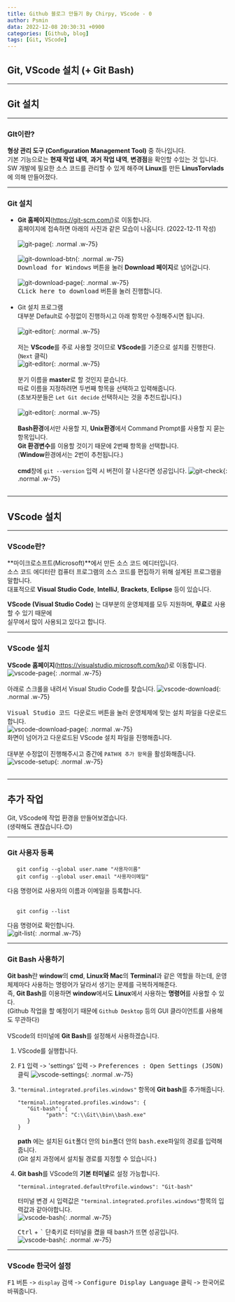 ```yaml
---
title: Github 블로그 만들기 By Chirpy, VScode - 0
author: Psmin
data: 2022-12-08 20:30:31 +0900
categories: [Github, blog]
tags: [Git, VScode]
---
```


## Git, VScode 설치 (+ Git Bash)

---

## Git 설치

---

### GIt이란?

**형상 관리 도구 (Configuration Management Tool)** 중 하나입니다.  
기본 기능으로는 **현재 작업 내역**, **과거 작업 내역**, **변경점**을 확인할 수있는 것 입니다.  
SW 개발에 필요한 소스 코드를 관리할 수 있게 해주며 **Linux**를 만든 **LinusTorvlads**에 의해 만들어졌다.

---

### Git 설치

- **Git 홈페이지**(<https://git-scm.com/>)로 이동합니다.  
  홈페이지에 접속하면 아래의 사진과 같은 모습이 나옵니다. (2022-12-11 작성)  
  <br/>
  ![git-page](/assets/img/git-page.png){: .normal .w-75}  
  <br/>
  ![git-download-btn](/assets/img/git-page-download.png){: .normal .w-75}  
  <kbd>Download for Windows</kbd> 버튼을 눌러 **Download 페이지**로 넘어갑니다.  
  <br/>
  ![git-download-page](/assets/img/git-page-download-2.png){: .normal .w-75}  
  <kbd>CLick here to download</kbd> 버튼을 눌러 진행합니다.  
  <br/>
- Git 설치 프로그램  
  대부분 Default로 수정없이 진행하시고 아래 항목만 수정해주시면 됩니다.  
  <br/>
  ![git-editor](/assets/img/git-default-editor.png){: .normal .w-75}  
  <br/>
  저는 **VScode**를 주로 사용할 것이므로 **VScode**를 기준으로 설치를 진행한다.  
  (`Next` 클릭)
  <br/>
  ![git-editor](/assets/img/git-branch-name.png){: .normal .w-75}  
  <br/>
  분기 이름을 **master**로 할 것인지 묻습니다.  
  따로 이름을 지정하려면 두번째 항목을 선택하고 입력해줍니다.  
  (초보자분들은 `Let Git decide` 선택하시는 것을 추천드립니다.)  
  <br/>
  ![git-editor](/assets/img/git-path-enviroment.png){: .normal .w-75}  
  <br/>
  **Bash환경**에서만 사용할 지, **Unix환경**에서 Command Prompt를 사용할 지 묻는 항목입니다.  
  **Git 환경변수**를 이용할 것이기 때문에 2번째 항목을 선택합니다.  
  (**Window**환경에서는 2번이 추천됩니다.)  
  <br/>
  **cmd**창에 `git --version` 입력 시 버전이 잘 나온다면 성공입니다.
  ![git-check](/assets/img/git-check.png){: .normal .w-75}  
  <br/>

---

## VScode 설치

---

### VScode란?

**마이크로소프트(Microsoft)**에서 만든 소스 코드 에디터입니다.  
소스 코드 에디터란 컴퓨터 프로그램의 소스 코드를 편집하기 위해 설계된 프로그램을 말합니다.  
대표적으로 **Visual Studio Code**, **IntelliJ**, **Brackets**, **Eclipse** 등이 있습니다.

**VScode (Visual Studio Code)** 는 대부분의 운영체제를 모두 지원하며, **무료**로 사용할 수 있기 때문에  
실무에서 많이 사용되고 있다고 합니다.

---

### VScode 설치

**VScode 홈페이지**(<https://visualstudio.microsoft.com/ko/>)로 이동합니다.  
![vscode-page](/assets/img/vscode-page.png){: .normal .w-75}  
<br/>
아래로 스크롤을 내려서 Visual Studio Code를 찾습니다.
![vscode-download](/assets/img/vscode-page-download.png){: .normal .w-75}  
<br/>
<kbd>Visual Studio 코드 다운로드</kbd> 버튼을 눌러 운영체제에 맞는 설치 파일을 다운로드합니다.  
![vscode-download-page](/assets/img/vscode-page-download-2.png){: .normal .w-75}  
화면이 넘어가고 다운로드된 VScode 설치 파일을 진행해줍니다.  
<br/>
대부분 수정없이 진행해주시고 중간에 `PATH에 추가 항목`을 활성화해줍니다.  
![vscode-setup](/assets/img/vscode-setup-path.png){: .normal .w-75}  
<br/>

---

## 추가 작업

Git, VScode에 작업 환경을 만들어보겠습니다.  
(생략해도 괜찮습니다.😊)

---

### Git 사용자 등록

```console
   git config --global user.name "사용자이름"
   git config --global user.email "사용자이메일"
```

다음 명령어로 사용자의 이름과 이메일을 등록합니다.  
<br/>

```console
   git config --list
```

다음 명령어로 확인합니다.  
![git-list](/assets/img/git-list.png){: .normal .w-75}

---

### Git Bash 사용하기

**Git bash**란 **window**의 **cmd**, **Linux와 Mac**의 **Terminal**과 같은 역할을 하는데, 운영체제마다 사용하는 명령어가 달라서 생기는 문제를 극복하게해준다.  
즉, **Git Bash**를 이용하면 **window**에서도 **Linux**에서 사용하는 **명령어**를 사용할 수 있다.  
(Github 작업을 할 예정이기 때문에 `Github Desktop` 등의 GUI 클라이언트를 사용해도 무관하다)  
<br/>
VScode의 터미널에 **Git Bash**를 설정해서 사용하겠습니다.

1. VScode를 실행합니다.
2. <kbd>F1</kbd> 입력 -> 'settings' 입력 -> <kbd>Preferences : Open Settings (JSON)</kbd> 클릭
   ![vscode-settings](/assets/img/vscode-settings.png){: .normal .w-75}
3. `"terminal.integrated.profiles.windows"` 항목에 **Git bash**를 추가해줍니다.
   ```
   "terminal.integrated.profiles.windows": {
      "Git-bash": {
            "path": "C:\\Git\\bin\\bash.exe"
      }
   }
   ```
   **path** 에는 설치된 <kbd>Git</kbd>폴더 안의 <kbd>bin</kbd>폴더 안의 <kbd>bash.exe</kbd>파일의 경로를 입력해줍니다.  
   (Git 설치 과정에서 설치될 경로를 지정할 수 있습니다.)
4. **Git bash**를 VScode의 **기본 터미널**로 설정 가능합니다.

   ```
   "terminal.integrated.defaultProfile.windows": "Git-bash"
   ```

   터미널 변경 시 입력값은 `"terminal.integrated.profiles.windows"`항목의 입력값과 같아야합니다.  
   ![vscode-bash](/assets/img/vscode-bash-default.png){: .normal .w-75}

   <kbd>Ctrl</kbd> + <kbd>`</kbd> 단축키로 터미널을 켰을 때 bash가 뜨면 성공입니다.  
   ![vscode-bash](/assets/img/vscode-bash.png){: .normal .w-75}

---

### VScode 한국어 설정

<kbd>F1</kbd> 버튼 -> `display` 검색 -> <kbd>Configure Display Language</kbd> 클릭 -> 한국어로 바꿔줍니다.
